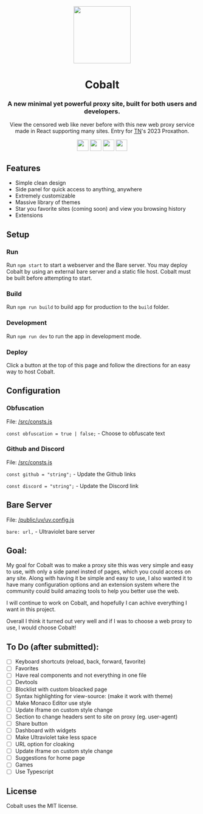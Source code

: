 <div align="center">
<img height="150px" src="https://raw.githubusercontent.com/Cobalt-Web/Cobalt/main/src/assets/logo.svg">
<h1>Cobalt</h1>
<h3>A new minimal yet powerful proxy site, built for both users and developers.</h3>
<p>View the censored web like never before with this new web proxy service made in React supporting many sites. Entry for <a href="https://github.com/titaniumnetwork-dev">TN</a>'s 2023 Proxathon.</p>
</div>

<p align="center">
<a href="https://repl.it/github/Cobalt-Web/Cobalt"><img height="30px" src="https://raw.githubusercontent.com/FogNetwork/Tsunami/main/deploy/replit2.svg"><img></a>
<a href="https://glitch.com/edit/#!/import/github/Cobalt-Web/Cobalt"><img height="30px" src="https://raw.githubusercontent.com/FogNetwork/Tsunami/main/deploy/glitch2.svg"><img></a>
<a href="https://railway.app/new/template?template=https://github.com/Cobalt-Web/Cobalt"><img height="30px" src="https://raw.githubusercontent.com/FogNetwork/Tsunami/main/deploy/railway2.svg"><img></a>
<a href="https://app.koyeb.com/deploy?type=git&repository=github.com/Cobalt-Web/Cobalt&branch=main&name=Cobalt"><img height="30px" src="https://raw.githubusercontent.com/FogNetwork/Tsunami/main/deploy/koyeb2.svg"><img></a>
</p>

## Features
- Simple clean design
- Side panel for quick access to anything, anywhere
- Extremely customizable
- Massive library of themes
- Star you favorite sites (coming soon) and view you browsing history
- Extensions

## Setup
### Run
Run `npm start` to start a webserver and the Bare server. You may deploy Cobalt by using an external bare server and a static file host. Cobalt must be built before attempting to start.

### Build
Run `npm run build` to build app for production to the `build` folder.

### Development
Run `npm run dev` to run the app in development mode.

### Deploy
Click a button at the top of this page and follow the directions for an easy way to host Cobalt.

## Configuration

### Obfuscation
File: [/src/consts.js](https://github.com/Cobalt-Web/Cobalt/blob/main/src/consts.js)

`const obfuscation = true | false;` - Choose to obfuscate text

### Github and Discord
File: [/src/consts.js](https://github.com/Cobalt-Web/Cobalt/blob/main/src/consts.js)

`const github = "string";` - Update the Github links

`const discord = "string";` - Update the Discord link

## Bare Server
File: [/public/uv/uv.config.js](https://github.com/Cobalt-Web/Cobalt/blob/main/public/uv/uv.config.js)

`bare: url,` - Ultraviolet bare server

## Goal:
My goal for Cobalt was to make a proxy site this was very simple and easy to use, with only a side panel insted of pages, which you could access on any site. Along with having it be simple and easy to use, I also wanted it to have many configuration options and an extension system where the community could build amazing tools to help you better use the web.

I will continue to work on Cobalt, and hopefully I can achive everything I want in this project.

Overall I think it turned out very well and if I was to choose a web proxy to use, I would choose Cobalt!

## To Do (after submitted):
- [ ] Keyboard shortcuts (reload, back, forward, favorite)
- [ ] Favorites
- [ ] Have real components and not everything in one file
- [ ] Devtools
- [ ] Blocklist with custom bloacked page
- [ ] Syntax highlighting for view-source: (make it work with theme)
- [ ] Make Monaco Editor use style
- [ ] Update iframe on custom style change
- [ ] Section to change headers sent to site on proxy (eg. user-agent)
- [ ] Share button
- [ ] Dashboard with widgets
- [ ] Make Ultraviolet take less space
- [ ] URL option for cloaking
- [ ] Update iframe on custom style change
- [ ] Suggestions for home page
- [ ] Games
- [ ] Use Typescript

## License
Cobalt uses the MIT license.